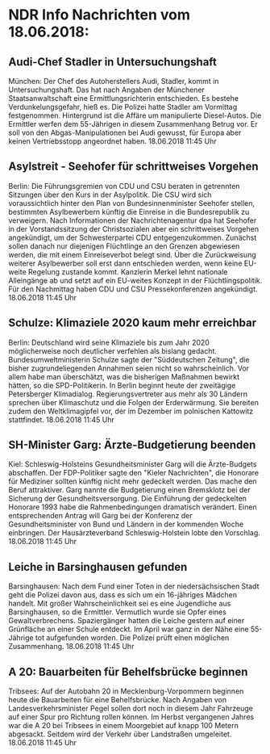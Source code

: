 # NDR Info Nachrichten vom 18.06.2018:


## Audi-Chef Stadler in Untersuchungshaft
München: Der Chef des Autoherstellers Audi, Stadler, kommt in Untersuchungshaft. Das hat nach Angaben der Münchener Staatsanwaltschaft eine Ermittlungsrichterin entschieden. Es bestehe Verdunkelungsgefahr, hieß es. Die Polizei hatte Stadler am Vormittag festgenommen. Hintergrund ist die Affäre um manipulierte Diesel-Autos. Die Ermittler werfen dem 55-Jährigen in diesem Zusammenhang Betrug vor. Er soll von den Abgas-Manipulationen bei Audi gewusst, für Europa aber keinen Vertriebsstopp angeordnet haben. 18.06.2018 11:45 Uhr 

## Asylstreit - Seehofer für schrittweises Vorgehen
Berlin: Die Führungsgremien von CDU und CSU beraten in getrennten Sitzungen über den Kurs in der Asylpolitik. Die CSU wird sich voraussichtlich hinter den Plan von Bundesinnenminister Seehofer stellen, bestimmten Asylbewerbern künftig die Einreise in die Bundesrepublik zu verweigern. Nach Informationen der Nachrichtenagentur dpa hat Seehofer in der Vorstandssitzung der Christsozialen aber ein schrittweises Vorgehen angekündigt, um der Schwesterpartei CDU entgegenzukommen. Zunächst sollen danach nur diejenigen Flüchtlinge an den Grenzen abgewiesen werden, die mit einem Einreiseverbot belegt sind. Über die Zurückweisung weiterer Asylbewerber soll erst dann entschieden werden, wenn keine EU-weite Regelung zustande kommt. Kanzlerin Merkel lehnt nationale Alleingänge ab und setzt auf ein EU-weites Konzept in der Flüchtlingspolitik. Für den Nachmittag haben CDU und CSU Pressekonferenzen angekündigt. 18.06.2018 11:45 Uhr 

## Schulze: Klimaziele 2020 kaum mehr erreichbar
Berlin:    Deutschland wird seine Klimaziele bis zum Jahr 2020 möglicherweise noch deutlicher verfehlen als bislang gedacht. Bundesumweltministerin Schulze sagte der "Süddeutschen Zeitung", die bisher zugrundeliegenden Annahmen seien nicht so wahrscheinlich. Vor allem habe man überschätzt, was die bisherigen Maßnahmen bewirkt hätten, so die SPD-Politikerin. In Berlin beginnt heute der zweitägige Petersberger Klimadialog. Regierungsvertreter aus mehr als 30 Ländern sprechen über Klimaschutz und die Folgen der Erderwärmung. Sie bereiten zudem den Weltklimagipfel vor, der im Dezember im polnischen Kattowitz stattfindet. 18.06.2018 11:45 Uhr 

## SH-Minister Garg: Ärzte-Budgetierung beenden
Kiel: Schleswig-Holsteins Gesundheitsminister Garg will die Ärzte-Budgets abschaffen. Der FDP-Politiker sagte den "Kieler Nachrichten", die Honorare für Mediziner sollten künftig nicht mehr gedeckelt werden. Das mache den Beruf attraktiver. Garg nannte die Budgetierung einen Bremsklotz bei der Sicherung der Gesundheitsversorgung. Die Einführung der gedeckelten Honorare 1993 habe die Rahmenbedingungen dramatisch verändert. Einen entsprechenden Antrag will Garg bei der Konferenz der Gesundheitsminister von Bund und Ländern in der kommenden Woche einbringen. Der Hausärzteverband Schleswig-Holstein lobte den Vorschlag. 18.06.2018 11:45 Uhr 

## Leiche in Barsinghausen gefunden
Barsinghausen:	Nach dem Fund einer Toten in der niedersächsischen Stadt geht die Polizei davon aus, dass es sich um ein 16-jähriges Mädchen handelt. Mit großer Wahrscheinlichkeit sei es eine Jugendliche aus Barsinghausen, so die Ermittler. Vermutlich wurde sie Opfer eines Gewaltverbrechens. Spaziergänger hatten die Leiche gestern auf einer Grünfläche an einer Schule entdeckt. Im April war ganz in der Nähe eine 55-Jährige tot aufgefunden worden. Die Polizei prüft einen möglichen Zusammenhang. 18.06.2018 11:45 Uhr 

## A 20: Bauarbeiten für Behelfsbrücke beginnen
Tribsees: Auf der Autobahn 20 in Mecklenburg-Vorpommern beginnen heute die Bauarbeiten für eine Behelfsbrücke. Nach Angaben von Landesverkehrsminister Pegel sollen dort noch in diesem Jahr Fahrzeuge auf einer Spur pro Richtung rollen können. Im Herbst vergangenen Jahres war die A 20 bei Tribsees in einem Moorgebiet auf knapp 100 Metern abgesackt. Seitdem wird der Verkehr über Landstraßen umgeleitet. 18.06.2018 11:45 Uhr 
